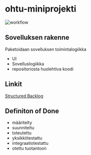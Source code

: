 # ohtu-miniprojekti

![workflow](https://github.com/aitoAarni/ohtu-miniprojekti/actions/workflows/CI/badge.svg)

## Sovelluksen rakenne
Paketoidaan sovelluksen toimintalogiikka
- UI
- Sovelluslogiikka
- repositoriosta huolehtiva koodi

## Linkit


[Structured Backlog](https://docs.google.com/spreadsheets/d/1XYFtrZ4NT5crDIYqlv-1CX1kRro6Nn1QrsbifLbLkDY/edit?usp=sharing)

## Definiton of Done
- määritelty
- suunniteltu
- toteutettu
- yksikkötestattu
- integraatiotestattu
- otettu tuotantoon
